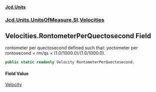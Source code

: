 #### [Jcd.Units](index 'index')
### [Jcd.Units.UnitsOfMeasure.SI](Jcd.Units.UnitsOfMeasure.SI 'Jcd.Units.UnitsOfMeasure.SI').[Velocities](Velocities 'Jcd.Units.UnitsOfMeasure.SI.Velocities')

## Velocities.RontometerPerQuectosecond Field

rontometer per quectosecond defined such that: yoctometer per rontosecond = rm/qs × (1.0/1000.0)/(1.0/1000.0).

```csharp
public static readonly Velocity RontometerPerQuectosecond;
```

#### Field Value
[Velocity](Velocity 'Jcd.Units.UnitTypes.Velocity')